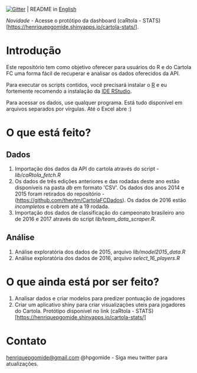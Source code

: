 [![Gitter](https://img.shields.io/gitter/room/nwjs/nw.js.svg)](https://gitter.im/caRtola-R/Lobby?utm_source=share-link&utm_medium=link&utm_campaign=share-link) | README in [English](https://github.com/henriquepgomide/caRtola/blob/master/README.en.md)

*Novidade* - Acesse o protótipo da dashboard (caRtola - STATS)[https://henriquepgomide.shinyapps.io/cartola-stats/]. 

# Introdução

Este repositório tem como objetivo oferecer para usuários do R e do Cartola FC uma forma fácil de recuperar e analisar os dados oferecidos da API.

Para executar os scripts contidos, você precisará instalar o [R](https://www.r-project.org/) e eu fortemente recomendo a instalação da [IDE RStudio](https://www.rstudio.com/products/rstudio/download/). 

Para acessar os dados, use qualquer programa. Está tudo disponível em arquivos separados por vírgulas. Até o Excel abre :)

# O que está feito?

## Dados

1. Importação dos dados da API do cartola através do script - *lib/caRtola_fetch.R*
2. Os dados de três edições anteriores e das rodadas deste ano estão disponíveis na pasta *db* em formato 'CSV'. Os dados dos anos 2014 e 2015 foram retirados do repositório - (https://github.com/thevtm/CartolaFCDados). Os dados de 2016 estão _incompletos_ e cobrem até a 19 rodada.
3. Importação dos dados de classificação do campeonato brasileiro ano de 2016 e 2017 através do script *lib/team_data_scraper.R*.

## Análise
1. Análise exploratória dos dados de 2015, arquivo *lib/model2015_data.R*
2. Análise exploratória dos dados de 2016, arquivo *select_16_players.R*

# O que ainda está por ser feito?

1. Analisar dados e criar modelos para predizer pontuação de jogadores
2. Criar um aplicativo shiny para criar visualizações uteis para jogadores do Cartola. Protótipo disponível no link (caRtola - STATS)[https://henriquepgomide.shinyapps.io/cartola-stats/]

# Contato

henriquepgomide@gmail.com
@hpgomide - Siga meu twitter para atualizações.
